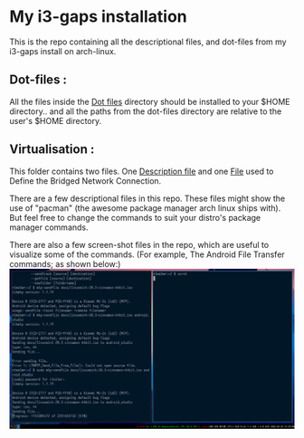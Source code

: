 # My i3-gaps installation
This is the repo containing all the descriptional files, and dot-files from my i3-gaps install on arch-linux.

## Dot-files :
All the files inside the [Dot files](dot-files/) directory should be installed to your $HOME directory.. and all the paths from the dot-files directory are relative to the user's $HOME directory.

## Virtualisation :
This folder contains two files.
One [Description file](virtualisation/kvm-installation) and one [File](virtualisation/br10.xml) used to Define the Bridged Network Connection.

There are a few descriptional files in this repo.
These files might show the use of "pacman" (the awesome package manager arch linux ships with). But feel free to change the commands to suit your distro's package manager commands.

There are also a few screen-shot files in the repo, which are useful to visualize some of the commands. 
(For example, The Android File Transfer commands; as shown below:)
![Android File Transfer pictorial representation](android-ft.png)

